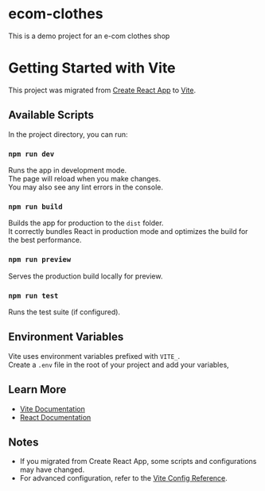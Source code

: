 # ecom-clothes

This is a demo project for an e-com clothes shop

# Getting Started with Vite

This project was migrated from [Create React App](https://github.com/facebook/create-react-app) to [Vite](https://vitejs.dev/).

## Available Scripts

In the project directory, you can run:

### `npm run dev`

Runs the app in development mode.  
The page will reload when you make changes.  
You may also see any lint errors in the console.

### `npm run build`

Builds the app for production to the `dist` folder.  
It correctly bundles React in production mode and optimizes the build for the best performance.

### `npm run preview`

Serves the production build locally for preview.

### `npm run test`

Runs the test suite (if configured).

## Environment Variables

Vite uses environment variables prefixed with `VITE_`.  
Create a `.env` file in the root of your project and add your variables, 

## Learn More

- [Vite Documentation](https://vitejs.dev/guide/)
- [React Documentation](https://react.dev/)

## Notes

- If you migrated from Create React App, some scripts and configurations may have changed.
- For advanced configuration, refer to the [Vite Config Reference](https://vitejs.dev/config/).
